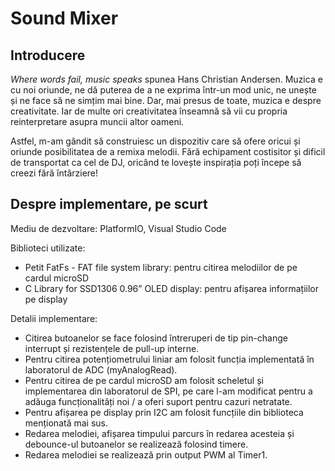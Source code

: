 # Sound Mixer

## Introducere

_Where words fail, music speaks_ spunea Hans Christian Andersen. Muzica e cu noi oriunde, ne dă puterea de a ne exprima într-un mod unic, ne unește și ne face să ne simțim mai bine. Dar, mai presus de toate, muzica e despre creativitate. Iar de multe ori creativitatea înseamnă să vii cu propria reinterpretare asupra muncii altor oameni.

Astfel, m-am gândit să construiesc un dispozitiv care să ofere oricui și oriunde posibilitatea de a remixa melodii. Fără echipament costisitor și dificil de transportat ca cel de DJ, oricând te lovește inspirația poți începe să creezi fără întârziere! 

## Despre implementare, pe scurt

Mediu de dezvoltare: PlatformIO, Visual Studio Code

Biblioteci utilizate:
- Petit FatFs - FAT file system library: pentru citirea melodiilor de pe cardul microSD
- C Library for SSD1306 0.96” OLED display: pentru afișarea informațiilor pe display

Detalii implementare:
- Citirea butoanelor se face folosind întreruperi de tip pin-change interrupt și rezistențele de pull-up interne.
- Pentru citirea potențiometrului liniar am folosit funcția implementată în laboratorul de ADC (myAnalogRead).
- Pentru citirea de pe cardul microSD am folosit scheletul și implementarea din laboratorul de SPI, pe care l-am modificat pentru a adăuga funcționalități noi / a oferi suport pentru cazuri netratate.
- Pentru afișarea pe display prin I2C am folosit funcțiile din biblioteca menționată mai sus.
- Redarea melodiei, afișarea timpului parcurs în redarea acesteia și debounce-ul butoanelor se realizează folosind timere.
- Redarea melodiei se realizează prin output PWM al Timer1.

